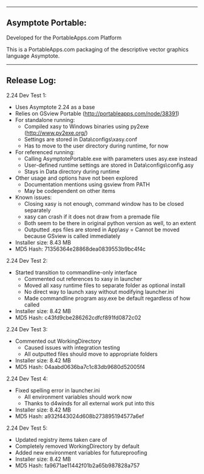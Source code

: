 -----------------
Asymptote Portable:
-----------------
Developed for the PortableApps.com Platform

This is a PortableApps.com packaging of the descriptive vector graphics language Asymptote.

-----------------
Release Log:
-----------------
2.24 Dev Test 1:
- Uses Asymptote 2.24 as a base
- Relies on GSview Portable (http://portableapps.com/node/38391)
- For standalone running:
	+ Compiled xasy to Windows binaries using py2exe (http://www.py2exe.org/)
	+ Settings are stored in Data\configs\xasy.conf
	+ Has to move to the user directory during runtime, for now
- For referenced running:
	+ Calling AsymptotePortable.exe with parameters uses asy.exe instead
	+ User-defined runtime settings are stored in Data\configs\config.asy
	+ Stays in Data directory during runtime
- Other usage and options have not been explored
	+ Documentation mentions using gsview from PATH
	+ May be codependent on other items
- Known issues:
	+ Closing xasy is not enough, command window has to be closed separately
	+ xasy can crash if it does not draw from a premade file
	+ Both seem to be there in original python version as well, to an extent
	+ Outputted .eps files are stored in App\asy
		= Cannot be moved because GSview is called immediately
- Installer size: 8.43 MB
- MD5 Hash: 71356364e28868dea0839553b9bc4f4c

2.24 Dev Test 2:
- Started transition to commandline-only interface
	+ Commented out references to xasy in launcher
	+ Moved all xasy runtime files to separate folder as optional install
	+ No direct way to launch xasy without modifying launcher.ini
	+ Made commandline program asy.exe be default regardless of how called
- Installer size: 8.42 MB
- MD5 Hash: c43fd9cbe286262cdfcf891fd0872c02

2.24 Dev Test 3:
- Commented out WorkingDirectory
	+ Caused issues with integration testing
	+ All outputted files should move to appropriate folders
- Installer size: 8.42 MB
- MD5 Hash: 04aabd0636ba7c1c83db9680d52005f4

2.24 Dev Test 4:
- Fixed spelling error in launcher.ini
	+ All environment variables should work now
	+ Thanks to d4winds for all external work put into this
- Installer size: 8.42 MB
- MD5 Hash: a932f443024d608b273895194577a6ef

2.24 Dev Test 5:
- Updated registry items taken care of
- Completely removed WorkingDirectory by default
- Added new environment variables for futureproofing
- Installer size: 8.42 MB
- MD5 Hash: fa9671ae11442f01b2a65b987828a757
